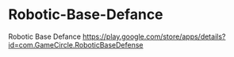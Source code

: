 # Robotic-Base-Defance
Robotic Base Defance
https://play.google.com/store/apps/details?id=com.GameCircle.RoboticBaseDefense
